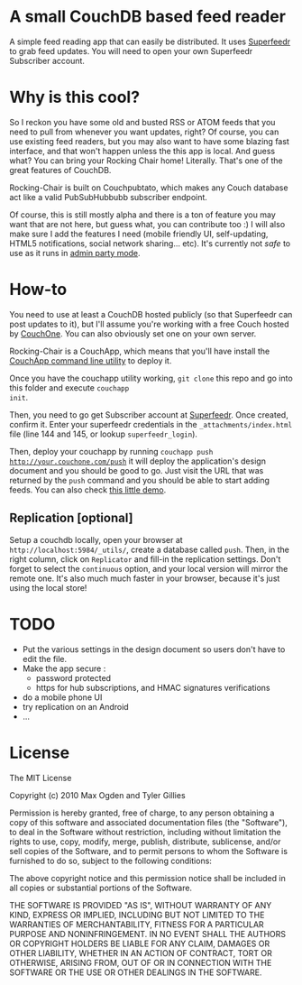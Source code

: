 # A small CouchDB based feed reader

A simple feed reading app that can easily be distributed. It uses [Superfeedr](http://superfeedr.com) to grab feed updates. You will need to open your own Superfeedr Subscriber account.

# Why is this cool?

So I reckon you have some old and busted RSS or ATOM feeds that you need to pull from whenever you want updates, right? Of course, you can use existing feed readers, but you may also want to have some blazing fast interface, and that won't happen unless the this app is local. And guess what? You can bring your Rocking Chair home! Literally. That's one of the great features of CouchDB.

Rocking-Chair is built on Couchpubtato, which makes any Couch database act like a valid PubSubHubbubb subscriber endpoint.

Of course, this is still mostly alpha and there is a ton of feature you may want that are not here, but guess what, you can contribute too :) I will also make sure I add the features I need (mobile friendly UI, self-updating, HTML5 notifications, social network sharing... etc). It's currently not _safe_ to use as it runs in [admin party mode](http://guide.couchdb.org/draft/security.html). 

# How-to

You need to use at least a CouchDB hosted publicly (so that Superfeedr can post updates to it), but I'll assume you're working with a free Couch hosted by [CouchOne](http://couchone.com/get). You can also obviously set one on your own server.

Rocking-Chair is a CouchApp, which means that you'll have install the [CouchApp command line utility](http://couchapp.org/page/installing) to deploy it.

Once you have the couchapp utility working, <code>git clone</code> this repo and go into this folder and execute <code>couchapp init</code>.

Then, you need to go get Subscriber account at [Superfeedr](http://superfeedr.com). Once created, confirm it. Enter your superfeedr credentials in the <code>\_attachments/index.html</code> file (line 144 and 145, or lookup <code>superfeedr_login</code>).

Then, deploy your couchapp by running <code>couchapp push http://your.couchone.com/push</code> it will deploy the application's design document and you should be good to go. Just visit the URL that was returned by the <code>push</code> command and you should be able to start adding feeds. You can also check [this little demo](http://superfeedr.couchone.com/push/_design/push/index.html).

## Replication [optional]

Setup a couchdb locally, open your browser at <code>http://localhost:5984/_utils/</code>, create a database called <code>push</code>. Then, in the right column, click on <code>Replicator</code> and fill-in the replication settings. Don't forget to select the <code>continuous</code> option, and your local version will mirror the remote one. It's also much much faster in your browser, because it's just using the local store!

# TODO

- Put the various settings in the design document so users don't have to edit the file.
- Make the app secure :
    - password protected
    - https for hub subscriptions, and HMAC signatures verifications
- do a mobile phone UI
- try replication on an Android
- ...

# License

The MIT License

Copyright (c) 2010 Max Ogden and Tyler Gillies

Permission is hereby granted, free of charge, to any person obtaining a copy
of this software and associated documentation files (the "Software"), to deal
in the Software without restriction, including without limitation the rights
to use, copy, modify, merge, publish, distribute, sublicense, and/or sell
copies of the Software, and to permit persons to whom the Software is
furnished to do so, subject to the following conditions:

The above copyright notice and this permission notice shall be included in
all copies or substantial portions of the Software.

THE SOFTWARE IS PROVIDED "AS IS", WITHOUT WARRANTY OF ANY KIND, EXPRESS OR
IMPLIED, INCLUDING BUT NOT LIMITED TO THE WARRANTIES OF MERCHANTABILITY,
FITNESS FOR A PARTICULAR PURPOSE AND NONINFRINGEMENT. IN NO EVENT SHALL THE
AUTHORS OR COPYRIGHT HOLDERS BE LIABLE FOR ANY CLAIM, DAMAGES OR OTHER
LIABILITY, WHETHER IN AN ACTION OF CONTRACT, TORT OR OTHERWISE, ARISING FROM,
OUT OF OR IN CONNECTION WITH THE SOFTWARE OR THE USE OR OTHER DEALINGS IN
THE SOFTWARE.